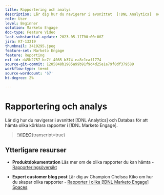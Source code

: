 ```yaml
---
title: Rapportering och analys
description: Lär dig hur du navigerar i avsnittet  [!DNL Analytics]  och Databas för att hämta olika körklara rapporter i  [!DNL Marketo Engage].
role: User
level: Beginner
solution: Marketo Engage
doc-type: Feature Video
last-substantial-update: 2023-05-11T00:00:00Z
jira: KT-13219
thumbnail: 3419295.jpeg
feature-set: Marketo Engage
feature: Reporting
exl-id: d45b2757-bc7f-4085-b374-ea8c1caf1774
source-git-commit: 1205848b1985a99b91f9d4d25e1a79f0df379589
workflow-type: tm+mt
source-wordcount: '67'
ht-degree: 2%

---
```


# Rapportering och analys

Lär dig hur du navigerar i avsnittet [!DNL Analytics] och Databas för att hämta olika körklara rapporter i [!DNL Marketo Engage].

>[!VIDEO](https://video.tv.adobe.com/v/3419295/?learn=on){transcript=true}

## Ytterligare resurser

* **Produktdokumentation**
Läs mer om de olika rapporter du kan hämta - [Rapporteringsöversikt](https://experienceleague.adobe.com/docs/marketo/using/product-docs/reporting/reporting-overview.html?lang=en&amp;sdid=M7K4SLTS&amp;mv=email&amp;mv2=instreml)

* **Expert customer blog post**
Lär dig av Champion Chelsea Kiko om hur du skapar olika rapporter - [Rapporter i olika  [!DNL Marketo Engage] Spaces](https://nation.marketo.com/t5/product-blogs/how-marketo-champion-chelsea-kiko-reports-in-various-marketo/ba-p/242627)
